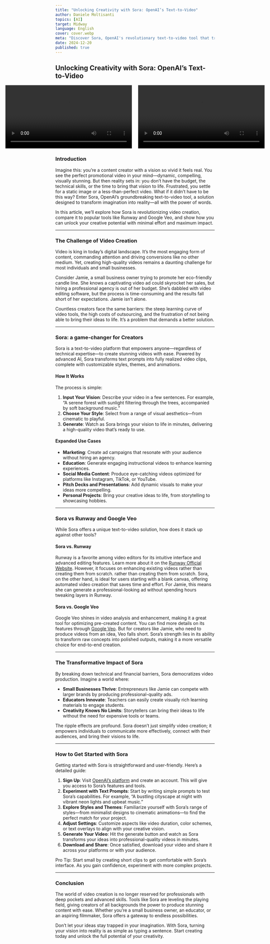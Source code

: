 ```yaml
---
title: "Unlocking Creativity with Sora: OpenAI’s Text-to-Video"
author: Daniele Moltisanti
topics: [AI]
target: Midway
language: English
cover: cover.webp
meta: "Discover Sora, OpenAI's revolutionary text-to-video tool that transforms words into stunning videos. Learn how it works, its benefits, and how to get started today!"
date: 2024-12-20
published: true
---
```




## Unlocking Creativity with Sora: OpenAI’s Text-to-Video

<div style="display: flex; justify-content: center; gap: 20px; align-items: center;">
    <video width="auto" height="200" controls>
        <source src="./sora_1.mp4" type="video/mp4">
        Your browser does not support the video tag.
    </video>
    <video width="auto" height="200" controls>
        <source src="./sora_2.mp4" type="video/mp4">
        Your browser does not support the video tag.
    </video>
</div>



### Introduction

Imagine this: you’re a content creator with a vision so vivid it feels real. You see the perfect promotional video in your mind—dynamic, compelling, visually stunning. But then reality sets in: you don’t have the budget, the technical skills, or the time to bring that vision to life. Frustrated, you settle for a static image or a less-than-perfect video. What if it didn’t have to be this way? Enter Sora, OpenAI’s groundbreaking text-to-video tool, a solution designed to transform imagination into reality—all with the power of words.

In this article, we’ll explore how Sora is revolutionizing video creation, compare it to popular tools like Runway and Google Veo, and show how you can unlock your creative potential with minimal effort and maximum impact.

---

### The Challenge of Video Creation

Video is king in today’s digital landscape. It’s the most engaging form of content, commanding attention and driving conversions like no other medium. Yet, creating high-quality videos remains a daunting challenge for most individuals and small businesses.

Consider Jamie, a small business owner trying to promote her eco-friendly candle line. She knows a captivating video ad could skyrocket her sales, but hiring a professional agency is out of her budget. She’s dabbled with video editing software, but the process is time-consuming and the results fall short of her expectations. Jamie isn’t alone.

Countless creators face the same barriers: the steep learning curve of video tools, the high costs of outsourcing, and the frustration of not being able to bring their ideas to life. It’s a problem that demands a better solution.

---

### Sora: a game-changer for Creators

Sora is a text-to-video platform that empowers anyone—regardless of technical expertise—to create stunning videos with ease. Powered by advanced AI, Sora transforms text prompts into fully realized video clips, complete with customizable styles, themes, and animations.

#### How It Works

The process is simple:

1. **Input Your Vision**: Describe your video in a few sentences. For example, “A serene forest with sunlight filtering through the trees, accompanied by soft background music.”
2. **Choose Your Style**: Select from a range of visual aesthetics—from cinematic to playful.
3. **Generate**: Watch as Sora brings your vision to life in minutes, delivering a high-quality video that’s ready to use.

#### Expanded Use Cases

- **Marketing**: Create ad campaigns that resonate with your audience without hiring an agency.
- **Education**: Generate engaging instructional videos to enhance learning experiences.
- **Social Media Content**: Produce eye-catching videos optimized for platforms like Instagram, TikTok, or YouTube.
- **Pitch Decks and Presentations**: Add dynamic visuals to make your ideas more compelling.
- **Personal Projects**: Bring your creative ideas to life, from storytelling to showcasing hobbies.

---

### Sora vs Runway and Google Veo

While Sora offers a unique text-to-video solution, how does it stack up against other tools?

#### Sora vs. Runway

Runway is a favorite among video editors for its intuitive interface and advanced editing features. Learn more about it on the [Runway Official Website](https://runwayml.com). However, it focuses on enhancing existing videos rather than creating them from scratch. rather than creating them from scratch. Sora, on the other hand, is ideal for users starting with a blank canvas, offering automated video creation that saves time and effort. For Jamie, this means she can generate a professional-looking ad without spending hours tweaking layers in Runway.

#### Sora vs. Google Veo

Google Veo shines in video analysis and enhancement, making it a great tool for optimizing pre-created content. You can find more details on its features through [Google Veo](https://deepmind.google/technologies/veo/veo-2/). But for creators like Jamie, who need to produce videos from an idea, Veo falls short. Sora’s strength lies in its ability to transform raw concepts into polished outputs, making it a more versatile choice for end-to-end creation.

---

### The Transformative Impact of Sora

By breaking down technical and financial barriers, Sora democratizes video production. Imagine a world where:

- **Small Businesses Thrive**: Entrepreneurs like Jamie can compete with larger brands by producing professional-quality ads.
- **Educators Innovate**: Teachers can easily create visually rich learning materials to engage students.
- **Creativity Knows No Limits**: Storytellers can bring their ideas to life without the need for expensive tools or teams.

The ripple effects are profound. Sora doesn’t just simplify video creation; it empowers individuals to communicate more effectively, connect with their audiences, and bring their visions to life.

---

### How to Get Started with Sora

Getting started with Sora is straightforward and user-friendly. Here’s a detailed guide:

1. **Sign Up**: Visit [OpenAI’s platform](https://sora.com) and create an account. This will give you access to Sora’s features and tools.
2. **Experiment with Text Prompts**: Start by writing simple prompts to test Sora’s capabilities. For example, “A bustling cityscape at night with vibrant neon lights and upbeat music.”
3. **Explore Styles and Themes**: Familiarize yourself with Sora’s range of styles—from minimalist designs to cinematic animations—to find the perfect match for your project.
4. **Adjust Settings**: Customize aspects like video duration, color schemes, or text overlays to align with your creative vision.
5. **Generate Your Video**: Hit the generate button and watch as Sora transforms your ideas into professional-quality videos in minutes.
6. **Download and Share**: Once satisfied, download your video and share it across your platforms or with your audience.

Pro Tip: Start small by creating short clips to get comfortable with Sora’s interface. As you gain confidence, experiment with more complex projects.

---

### Conclusion

The world of video creation is no longer reserved for professionals with deep pockets and advanced skills. Tools like Sora are leveling the playing field, giving creators of all backgrounds the power to produce stunning content with ease. Whether you’re a small business owner, an educator, or an aspiring filmmaker, Sora offers a gateway to endless possibilities.

Don’t let your ideas stay trapped in your imagination. With Sora, turning your vision into reality is as simple as typing a sentence. Start creating today and unlock the full potential of your creativity.

